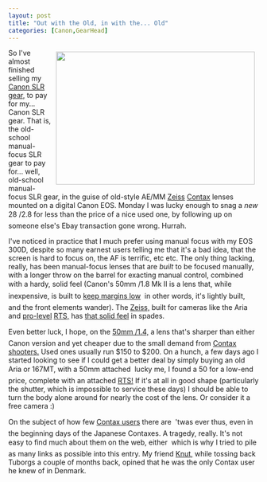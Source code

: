 ```yaml
---
layout: post
title: "Out with the Old, in with the... Old"
categories: [Canon,GearHead]
---
```

<a href="/photo/journal/snowed.html"><img src="http://www.botzilla.com/bpix/snowed.jpg" width=400 height=267 border=0 hspace=8 vspace=6 align="right" title=""></a>So I've almost finished selling my <a href="/blog/archives/000269.html">Canon SLR gear,</a> to pay for my... Canon SLR gear. That is, the old-school manual-focus SLR gear to pay for... well, old-school manual-focus SLR gear, in the guise of old-style AE/MM <a href="http://www.contaxcameras.com/home/history.html" target="linkframe">Zeiss</a> <a href="http://www.contaximages.com" target="linkframe">Contax</a> lenses mounted on a digital Canon EOS. Monday I was lucky enough to snag a <i>new</i> 28 &#131;/2.8 for less than the price of a nice used one, by following up on someone else's Ebay transaction gone wrong. Hurrah.

I've noticed in practice that I much prefer using manual focus with my EOS 300D, despite so many earnest users telling me that it's a bad idea, that the screen is hard to focus on, the AF is terrific, etc etc. The only thing lacking, really, has been manual-focus lenses that are <i>built</i> to be focused manually, with a longer throw on the barrel for exacting manual control, combined with a hardy, solid feel (Canon's 50mm &#131;/1.8 Mk II is a lens that, while inexpensive, is built to <a href="http://www.seittipaja.fi/data/Pontification/b_Photography/g_Fifty_versus_fifty/a_Fifty_versus_fifty.html">keep margins low</a> &#151; in other words, it's lightly built, and the front elements wander). The <a href="http://www.techphoto.org/urllinks.epl?webobjectoid=21199" target="linkframe">Zeiss,</a> built for cameras like the Aria and <a href="http://www.mir.com.my/rb/photography/hardwares/classics/contax/contaxrts/index.htm" target="linkframe">pro-level</a> <a href="http://www.cdegroot.com/photo/contax/rts/" target="linkframe">RTS,</a> has <a href="http://www.photo.net/contax/shea-lenses" target="linkframe">that solid feel</a> in spades.

Even better luck, I hope, on the <a href="http://www.geocities.com/ilprode/TestZ.htm" target="linkframe">50mm &#131;/1.4,</a> a lens that's sharper than either Canon version and yet cheaper due to the small demand from <a href="http://www.contax.ch/" target="linkframe">Contax shooters.</a> Used ones usually run $150 to $200. On a hunch, a few days ago I started looking to see if I could get a better deal by simply buying an old Aria or 167MT, with a 50mm attached &#151; lucky me, I found a 50 for a low-end price, complete with an attached <a href="http://www.mir.com.my/rb/photography/hardwares/classics/contax/" target="linkframe" title="the camera I'd always wanted to afford back when I bought my manual Canons">RTS!</a> If it's at all in good shape (particularly the shutter, which is impossible to service these days) I should be able to turn the body alone around for nearly the cost of the lens. Or consider it a free camera :)

On the subject of how few <a href="http://www.contaxinfo.com/" target="linkframe">Contax users</a> there are &#151; 'twas ever thus, even in the beginning days of the Japanese Contaxes. A tragedy, really. It's not easy to find much about them on the web, either &#151; which is why I tried to pile as many links as possible into this entry. My friend <a href="http://www.skjaerven.com" target="linkframe">Knut,</a> while tossing back Tuborgs a couple of months back, opined that he was the only Contax user he knew of in Denmark.


